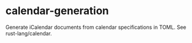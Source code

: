 # calendar-generation
Generate iCalendar documents from calendar specifications in TOML. See rust-lang/calendar.
